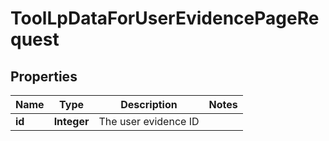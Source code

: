 

# ToolLpDataForUserEvidencePageRequest


## Properties

| Name | Type | Description | Notes |
|------------ | ------------- | ------------- | -------------|
|**id** | **Integer** | The user evidence ID |  |



